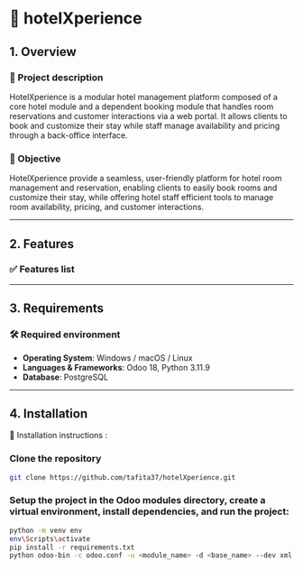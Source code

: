 # 📘 hotelXperience

## 1. Overview

### 📝 Project description
HotelXperience is a modular hotel management platform composed of a core hotel module and a dependent booking module that handles room reservations and customer interactions via a web portal. It allows clients to book and customize their stay while staff manage availability and pricing through a back-office interface.

### 🎯 Objective
HotelXperience provide a seamless, user-friendly platform for hotel room management and reservation, enabling clients to easily book rooms and customize their stay, while offering hotel staff efficient tools to manage room availability, pricing, and customer interactions.

---

## 2. Features

### ✅ Features list

<!-- - Manager side:
    - CRUD for Disease Type
    - CRUD for Disease
    - CRUD for Symptom
    - CRUD for Medication
    - List of patients held on site
    - List of requests + assignment to a nurse
    - List of nurses with the number of requests each needs to handle
- Patient side:
    - Request form
    - View their status
- Doctor side:
    - Prescription form + final action
    - List of medication recommendations during treatment
    - View records with the same symptom as a disease
    - Final action
    - List of consultations
    - Export patient record to PDF
- Nurse side:
    - List of requests + assignment to a doctor to create a consultation
    - Daily and weekly rounds (filter: done/to be done)
    - Create a round
    - Click on a round to release a patient or reschedule it and change the status
    - Export weekly round report to PDF -->


---

## 3. Requirements

### 🛠️ Required environment
- **Operating System**: Windows / macOS / Linux
- **Languages & Frameworks**: Odoo 18, Python 3.11.9
- **Database**: PostgreSQL

---

## 4. Installation

🔧 Installation instructions :

### Clone the repository
```bash
git clone https://github.com/tafita37/hotelXperience.git
```

### Setup the project in the Odoo modules directory, create a virtual environment, install dependencies, and run the project:

```bash
python -m venv env
env\Scripts\activate
pip install -r requirements.txt
python odoo-bin -c odoo.conf -u <module_name> -d <base_name> --dev xml
```